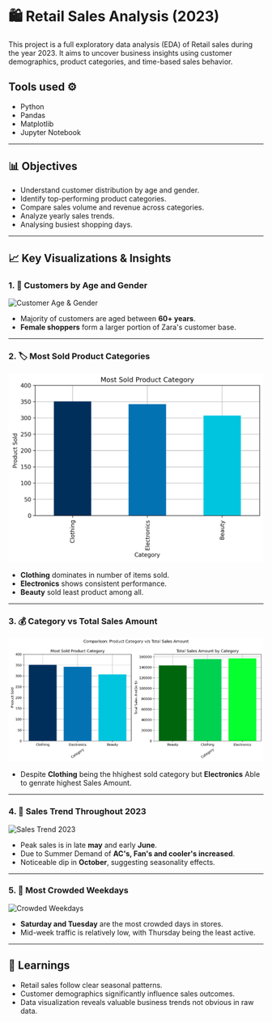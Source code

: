 # 🛍️ Retail Sales Analysis (2023)

This project is a full exploratory data analysis (EDA) of Retail sales during the year 2023. It aims to uncover business insights using customer demographics, product categories, and time-based sales behavior.

## Tools used ⚙️
- Python
- Pandas
- Matplotlib
- Jupyter Notebook

---

## 📊 Objectives

- Understand customer distribution by age and gender.
- Identify top-performing product categories.
- Compare sales volume and revenue across categories.
- Analyze yearly sales trends.
- Analysing busiest shopping days.



---

## 📈 Key Visualizations & Insights

### 1. 👥 Customers by Age and Gender

![Customer Age & Gender](images/customer_age_gender.png)

- Majority of customers are aged between **60+ years**.
- **Female shoppers** form a larger portion of Zara's customer base.

---

### 2. 🏷️ Most Sold Product Categories

![Most Sold Categories](images/most_sold_category.png)

- **Clothing** dominates in number of items sold.
- **Electronics** shows consistent performance.
- **Beauty** sold least product among all.

---

### 3. 💰 Category vs Total Sales Amount

![Category vs Sales Amount](Images/Comparison_catg_vs_amount.png)

- Despite **Clothing** being the hhighest sold category but **Electronics** Able to genrate highest Sales Amount.

---

### 4. 📆 Sales Trend Throughout 2023

![Sales Trend 2023](images/sales_trend_2023.png)

- Peak sales is in late **may** and early **June**.
- Due to Summer Demand of **AC's, Fan's and cooler's increased**.
- Noticeable dip in **October**, suggesting seasonality effects.

---

### 5. 📅 Most Crowded Weekdays

![Crowded Weekdays](images/crowded_weekdays.png)

- **Saturday and Tuesday** are the most crowded days in stores.
- Mid-week traffic is relatively low, with Thursday being the least active.

---

## 🧠 Learnings

- Retail sales follow clear seasonal patterns.
- Customer demographics significantly influence sales outcomes.
- Data visualization reveals valuable business trends not obvious in raw data.



